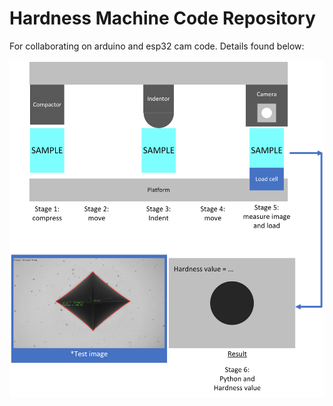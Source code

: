 # Hardness Machine Code Repository

For collaborating on arduino and esp32 cam code. Details found below:

![alt text](HardnessMachineStages-1.png)
